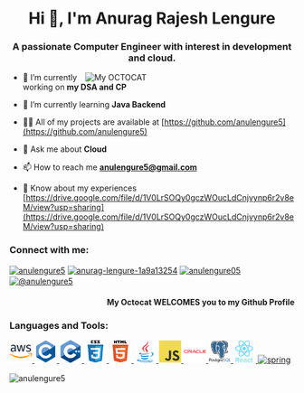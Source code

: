<!---![WhatsApp Image 2024-05-27 at 18 37 03_7226b55b](https://github.com/anulengure5/anulengure5/assets/114414659/d87c6355-edf8-4324-aeaa-70792764fe67)--->

<h1 align="center">Hi 👋, I'm Anurag Rajesh Lengure</h1>
<h3 align="center">A passionate Computer Engineer with interest in development and cloud.</h3>
<img align="right" alt="My OCTOCAT" width=370 src="https://github.com/anulengure5/anulengure5/assets/114414659/ffcc3681-e7e8-4452-ae1c-024fa4af2b8d">
                                                         

- 🔭 I’m currently working on **my DSA and CP**

- 🌱 I’m currently learning **Java Backend**

- 👨‍💻 All of my projects are available at [https://github.com/anulengure5](https://github.com/anulengure5)

- 💬 Ask me about **Cloud**

- 📫 How to reach me **anulengure5@gmail.com**

- 📄 Know about my experiences [https://drive.google.com/file/d/1V0LrSOQy0gczWOucLdCnjvynp6r2v8eM/view?usp=sharing](https://drive.google.com/file/d/1V0LrSOQy0gczWOucLdCnjvynp6r2v8eM/view?usp=sharing)

<h3 align="left">Connect with me:</h3>
<p align="left">
<a href="https://twitter.com/anulengure5" target="blank"><img align="center" src="https://raw.githubusercontent.com/rahuldkjain/github-profile-readme-generator/master/src/images/icons/Social/twitter.svg" alt="anulengure5" height="30" width="40" /></a>
<a href="https://linkedin.com/in/anurag-lengure-1a9a13254" target="blank"><img align="center" src="https://raw.githubusercontent.com/rahuldkjain/github-profile-readme-generator/master/src/images/icons/Social/linked-in-alt.svg" alt="anurag-lengure-1a9a13254" height="30" width="40" /></a>
<a href="https://instagram.com/anulengure05" target="blank"><img align="center" src="https://raw.githubusercontent.com/rahuldkjain/github-profile-readme-generator/master/src/images/icons/Social/instagram.svg" alt="anulengure05" height="30" width="40" /></a>
<a href="https://www.hackerrank.com/@anulengure5" target="blank"><img align="center" src="https://raw.githubusercontent.com/rahuldkjain/github-profile-readme-generator/master/src/images/icons/Social/hackerrank.svg" alt="@anulengure5" height="30" width="40" /></a>
</p>

<h4 align="right" >My Octocat WELCOMES you to my Github Profile</h4>
<h3 align="left">Languages and Tools:</h3>
<p align="left"> <a href="https://aws.amazon.com" target="_blank" rel="noreferrer"> <img src="https://raw.githubusercontent.com/devicons/devicon/master/icons/amazonwebservices/amazonwebservices-original-wordmark.svg" alt="aws" width="40" height="40"/> </a> <a href="https://www.cprogramming.com/" target="_blank" rel="noreferrer"> <img src="https://raw.githubusercontent.com/devicons/devicon/master/icons/c/c-original.svg" alt="c" width="40" height="40"/> </a> <a href="https://www.w3schools.com/cpp/" target="_blank" rel="noreferrer"> <img src="https://raw.githubusercontent.com/devicons/devicon/master/icons/cplusplus/cplusplus-original.svg" alt="cplusplus" width="40" height="40"/> </a> <a href="https://www.w3schools.com/css/" target="_blank" rel="noreferrer"> <img src="https://raw.githubusercontent.com/devicons/devicon/master/icons/css3/css3-original-wordmark.svg" alt="css3" width="40" height="40"/> </a> <a href="https://www.w3.org/html/" target="_blank" rel="noreferrer"> <img src="https://raw.githubusercontent.com/devicons/devicon/master/icons/html5/html5-original-wordmark.svg" alt="html5" width="40" height="40"/> </a> <a href="https://www.java.com" target="_blank" rel="noreferrer"> <img src="https://raw.githubusercontent.com/devicons/devicon/master/icons/java/java-original.svg" alt="java" width="40" height="40"/> </a> <a href="https://developer.mozilla.org/en-US/docs/Web/JavaScript" target="_blank" rel="noreferrer"> <img src="https://raw.githubusercontent.com/devicons/devicon/master/icons/javascript/javascript-original.svg" alt="javascript" width="40" height="40"/> </a> <a href="https://www.oracle.com/" target="_blank" rel="noreferrer"> <img src="https://raw.githubusercontent.com/devicons/devicon/master/icons/oracle/oracle-original.svg" alt="oracle" width="40" height="40"/> </a> <a href="https://www.postgresql.org" target="_blank" rel="noreferrer"> <img src="https://raw.githubusercontent.com/devicons/devicon/master/icons/postgresql/postgresql-original-wordmark.svg" alt="postgresql" width="40" height="40"/> </a> <a href="https://reactjs.org/" target="_blank" rel="noreferrer"> <img src="https://raw.githubusercontent.com/devicons/devicon/master/icons/react/react-original-wordmark.svg" alt="react" width="40" height="40"/> </a> <a href="https://spring.io/" target="_blank" rel="noreferrer"> <img src="https://www.vectorlogo.zone/logos/springio/springio-icon.svg" alt="spring" width="40" height="40"/> </a> </p>

<p><img align="center" src="https://github-readme-stats.vercel.app/api/top-langs?username=anulengure5&show_icons=true&locale=en&layout=compact" alt="anulengure5" /></p>

